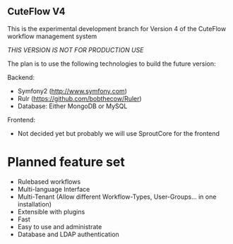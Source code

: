 CuteFlow V4
-----------

This is the experimental development branch for Version 4 of the CuteFlow workflow management system

*THIS VERSION IS NOT FOR PRODUCTION USE*

The plan is to use the following technologies to build the future version:

Backend:

  * Symfony2 (http://www.symfony.com)
  * Rulr (https://github.com/bobthecow/Ruler)
  * Database: Either MongoDB or MySQL
  
Frontend:

  * Not decided yet but probably we will use SproutCore for the frontend
  
  
Planned feature set
===================

  * Rulebased workflows
  * Multi-language Interface
  * Multi-Tenant (Allow different Workflow-Types, User-Groups... in one installation)
  * Extensible with plugins
  * Fast
  * Easy to use and administrate
  * Database and LDAP authentication

